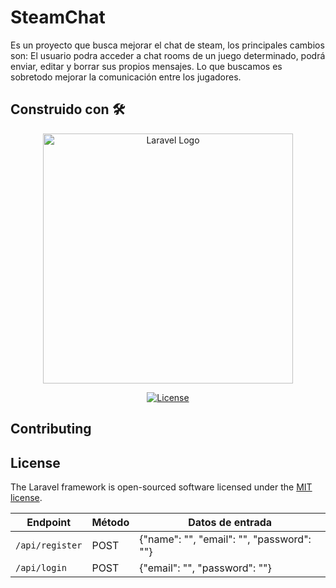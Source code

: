 # SteamChat
Es un proyecto que busca mejorar el chat de steam, los principales cambios son: El usuario podra acceder a chat rooms de un juego determinado, podrá enviar, editar y borrar sus propios mensajes. Lo que buscamos es sobretodo mejorar la comunicación entre los jugadores.

## Construido con 🛠️

<p align="center"><a href="https://laravel.com" target="_blank"><img src="https://raw.githubusercontent.com/laravel/art/master/logo-lockup/5%20SVG/2%20CMYK/1%20Full%20Color/laravel-logolockup-cmyk-red.svg" width="400" alt="Laravel Logo"></a></p>

<p align="center">
<a href="https://packagist.org/packages/laravel/framework"><img src="https://img.shields.io/packagist/l/laravel/framework" alt="License"></a>
</p>



## Contributing


## License

The Laravel framework is open-sourced software licensed under the [MIT license](https://opensource.org/licenses/MIT).

| Endpoint                 | Método | Datos de entrada                                    |
|--------------------------|--------|-----------------------------------------------------|
| `/api/register`          | POST   | {"name": "", "email": "", "password": ""} |
| `/api/login`             | POST   | {"email": "", "password": ""} |




